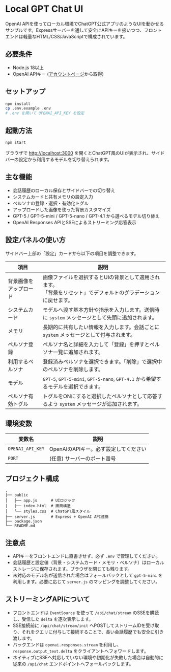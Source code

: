 # Local GPT Chat UI

OpenAI APIを使ってローカル環境でChatGPT公式アプリのようなUIを動かせるサンプルです。Expressサーバーを通して安全にAPIキーを扱いつつ、フロントエンドは軽量なHTML/CSS/JavaScriptで構成されています。

## 必要条件

- Node.js 18以上
- OpenAI APIキー ([アカウントページ](https://platform.openai.com/)から取得)

## セットアップ

```bash
npm install
cp .env.example .env
# .env を開いて OPENAI_API_KEY を設定
```

## 起動方法

```bash
npm start
```

ブラウザで <http://localhost:3000> を開くとChatGPT風のUIが表示され、サイドバーの設定から利用するモデルを切り替えられます。

## 主な機能

- 会話履歴のローカル保存とサイドバーでの切り替え
- システムカードと共有メモリの設定入力
- ペルソナの登録・選択・有効化トグル
- アップロードした画像を使った背景カスタマイズ
- GPT-5 / GPT-5-mini / GPT-5-nano / GPT-4.1 から選べるモデル切り替え
- OpenAI Responses APIとSSEによるストリーミング応答表示

## 設定パネルの使い方

サイドバー上部の「設定」カードから以下の項目を調整できます。

| 項目 | 説明 |
| ---- | ---- |
| 背景画像をアップロード | 画像ファイルを選択するとUIの背景として適用されます。<br/>「背景をリセット」でデフォルトのグラデーションに戻せます。 |
| システムカード | モデルへ渡す基本方針や指示を入力します。送信時に `system` メッセージとして先頭に追加されます。 |
| メモリ | 長期的に共有したい情報を入力します。会話ごとに `system` メッセージとして付与されます。 |
| ペルソナ登録 | ペルソナ名と詳細を入力して「登録」を押すとペルソナ一覧に追加されます。 |
| 利用するペルソナ | 登録済みペルソナを選択できます。「削除」で選択中のペルソナを削除します。 |
| モデル | `GPT-5`, `GPT-5-mini`, `GPT-5-nano`, `GPT-4.1` から希望するモデルを選択できます。 |
| ペルソナ有効トグル | トグルをONにすると選択したペルソナとして応答するよう `system` メッセージが追加されます。 |

## 環境変数

| 変数名           | 説明                                |
| ---------------- | ----------------------------------- |
| `OPENAI_API_KEY` | OpenAIのAPIキー。必ず設定してください |
| `PORT`           | (任意) サーバーのポート番号         |

## プロジェクト構成

```
.
├── public
│   ├── app.js      # UIロジック
│   ├── index.html  # 画面構造
│   └── styles.css  # ChatGPT風スタイル
├── server.js       # Express + OpenAI API連携
├── package.json
└── README.md
```

## 注意点

- APIキーをフロントエンドに直書きせず、必ず `.env` で管理してください。
- 会話履歴と設定値（背景・システムカード・メモリ・ペルソナ）はローカルストレージに保存されます。ブラウザを閉じても残ります。
- 未対応のモデル名が送信された場合はフォールバックとして `gpt-5-mini` を利用します。必要に応じて `server.js` のマッピングを調整してください。

## ストリーミングAPIについて

- フロントエンドは `EventSource` を使って `/api/chat/stream` のSSEを購読し、受信した `delta` を逐次表示します。
- SSE接続前に `/api/chat/stream/init` へPOSTしてストリームIDを受け取り、それをクエリに付与して接続することで、長い会話履歴でも安全に引き渡します。
- バックエンドは `openai.responses.stream` を利用し、`response.output_text.delta` をクライアントへフォワードします。
- ネイティブにSSEへ対応していない環境や初期化が失敗した場合は自動的に従来の `/api/chat` エンドポイントへフォールバックします。
